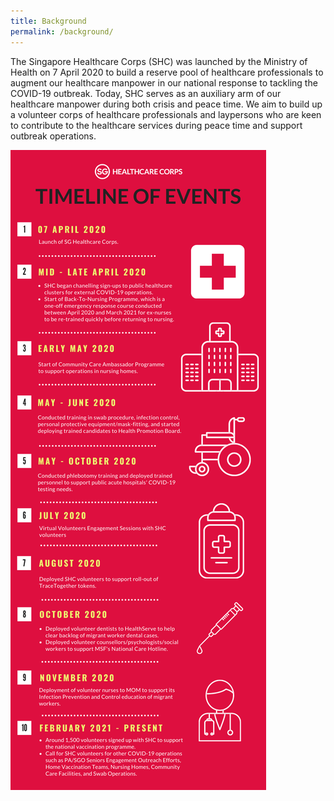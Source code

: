 ```yaml
---
title: Background
permalink: /background/
---
```

The Singapore Healthcare Corps (SHC) was launched by the Ministry of Health on 7 April 2020 to build a reserve pool of healthcare professionals to augment our healthcare manpower in our national response to tackling the COVID-19 outbreak. Today, SHC serves as an auxiliary arm of our healthcare manpower during both crisis and peace time. We aim to build up a volunteer corps of healthcare professionals and laypersons who are keen to contribute to the healthcare services during peace time and support outbreak operations.

![Alt text for image on Isomer site](/images/milestone%20edm%2015%20sep%202021.png)